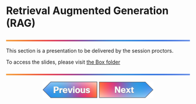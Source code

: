 # Retrieval Augmented Generation (RAG)

![line](../../images/banner.png)

This section is a presentation to be delivered by the session proctors.

To access the slides, please visit [the Box folder](https://cisco.app.box.com/folder/340062289300?s=hmrhjoshhzez3vlzdisvk0s9frn0lh5c)

![line](../../images/banner.png)
<p align="center">
<a href="../04-hands-on-prompt-eng/1.md"><img src="../../images/previous.png" width="150px"></a>
<a href="../06-hands-on-rag-for-netengs/1.md"><img src="../../images/next.png" width="150px"></a>
</p>